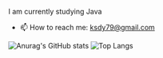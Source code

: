   I am currently studying Java
- 📫 How to reach me: ksdy79@gmail.com


![Anurag's GitHub stats](https://github-readme-stats.vercel.app/api?username=D-B-R&hide_title=true&count_private=true&show_icons=true&theme=dark&hide_rank=true)
![Top Langs](https://github-readme-stats.vercel.app/api/top-langs/?username=D-B-R&layout=compact&theme=dark)
